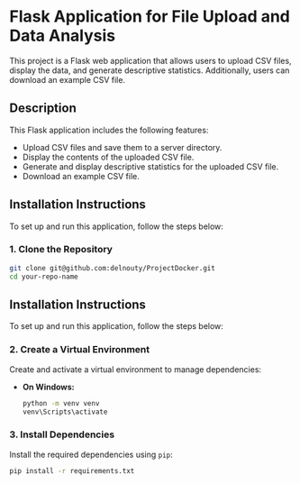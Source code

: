 # Flask Application for File Upload and Data Analysis

This project is a Flask web application that allows users to upload CSV files, display the data, and generate descriptive statistics. Additionally, users can download an example CSV file.

## Description

This Flask application includes the following features:
- Upload CSV files and save them to a server directory.
- Display the contents of the uploaded CSV file.
- Generate and display descriptive statistics for the uploaded CSV file.
- Download an example CSV file.

## Installation Instructions

To set up and run this application, follow the steps below:

### 1. Clone the Repository

```bash
git clone git@github.com:delnouty/ProjectDocker.git
cd your-repo-name
```
## Installation Instructions

To set up and run this application, follow the steps below:

### 2. Create a Virtual Environment

Create and activate a virtual environment to manage dependencies:

- **On Windows:**

  ```bash
  python -m venv venv
  venv\Scripts\activate
  ```
  
### 3. Install Dependencies
Install the required dependencies using `pip`:

```bash
pip install -r requirements.txt
```

